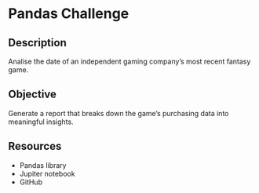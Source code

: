 # Pandas Challenge

## Description
 Analise the date of an independent gaming company’s most recent fantasy game.

## Objective
 Generate a report that breaks down the game’s purchasing data into meaningful insights.

## Resources
*	Pandas library
*	Jupiter notebook
*	GitHub
